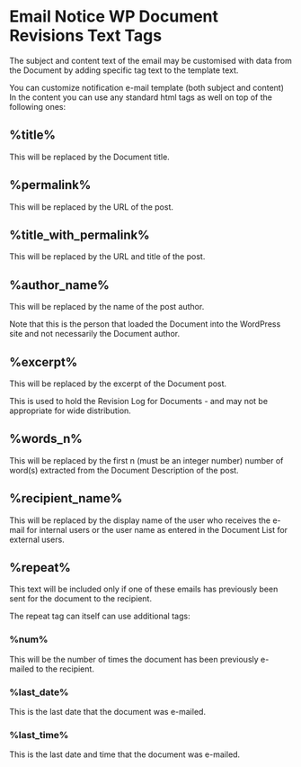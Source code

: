 # Email Notice WP Document Revisions Text Tags

The subject and content text of the email may be customised with data from the Document by adding specific tag text to the template text.

You can customize notification e-mail template (both subject and content) In the content you can use any standard html tags as well on top of the following ones:

## %title%

This will be replaced by the Document title.

## %permalink%

This will be replaced by the URL of the post.

## %title_with_permalink%

This will be replaced by the URL and title of the post.

## %author_name%

This will be replaced by the name of the post author.

Note that this is the person that loaded the Document into the WordPress site and not necessarily the Document author.

## %excerpt%

This will be replaced by the excerpt of the Document post.

This is used to hold the Revision Log for Documents - and may not be appropriate for wide distribution.

## %words_n%

This will be replaced by the first n (must be an integer number) number of word(s) extracted from the Document Description of the post.

## %recipient_name%

This will be replaced by the display name of the user who receives the e-mail for internal users or the user name as entered in the Document List for external users.

## %repeat%

This text will be included only if one of these emails has previously been sent for the document to the recipient. 

The repeat tag can itself can use additional tags:

### %num%

This will be the number of times the document has been previously e-mailed to the recipient.

### %last_date%

This is the last date that the document was e-mailed.

### %last_time%

This is the last date and time that the document was e-mailed.


